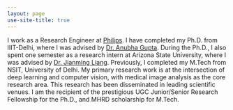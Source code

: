 ```yaml
---
layout: page
use-site-title: true
---
```


<p style="'Courier New', monospace;">I work as a Research Engineer at <a href="https://www.philips.co.in/a-w/about-philips/philips-innovation-center.html">Philips</a>. I have completed my Ph.D. from IIIT-Delhi, where I was advised by <a href="https://www.iiitd.edu.in/~anubha/#">Dr. Anubha Gupta</a>. During the Ph.D., I also spent one semester as a research intern at Arizona State University, where I was advised by <a href="https://scholar.google.com/citations?user=rUTf4hgAAAAJ&hl=en">Dr. Jianming Liang</a>. Previously, I completed my M.Tech from NSIT, University of Delhi. My primary research work is at the intersection of deep learning and computer vision, with medical image analysis as the core research area. This research has been disseminated in leading scientific venues. I am the recipient of the prestigious UGC Junior/Senior Research Fellowship for the Ph.D., and MHRD scholarship for M.Tech. </p>














